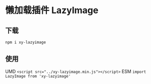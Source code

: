 # 懒加载插件 LazyImage

## 下载

`npm i xy-lazyimage`

## 使用

UMD `<script src="../xy-lazyimage.min.js"></script>`
ESM `import LazyImage from 'xy-lazyimage'`

